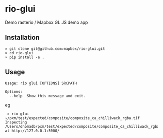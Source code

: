 # rio-glui

Demo rasterio / Mapbox GL JS demo app

## Installation

```
» git clone git@github.com:mapbox/rio-glui.git
» cd rio-glui
» pip install -e .
```

## Usage
```
Usage: rio glui [OPTIONS] SRCPATH

Options:
  --help  Show this message and exit.
```
eg
```
 » rio glui ~/pxm/test/expected/composite/composite_ca_chilliwack_rgba.tif
Inspecting /Users/dnomadb/pxm/test/expected/composite/composite_ca_chilliwack_rgba.tif at http://127.0.0.1:5000/
```
